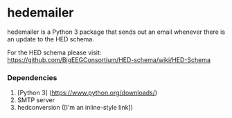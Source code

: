 # hedemailer

hedemailer is a Python 3 package that sends out an email whenever there is an update to the HED schema. 

For the HED schema please visit: <https://github.com/BigEEGConsortium/HED-schema/wiki/HED-Schema>

### Dependencies
1) [Python 3] (https://www.python.org/downloads/)
2) SMTP server
3) hedconversion ([I'm an inline-style link])

